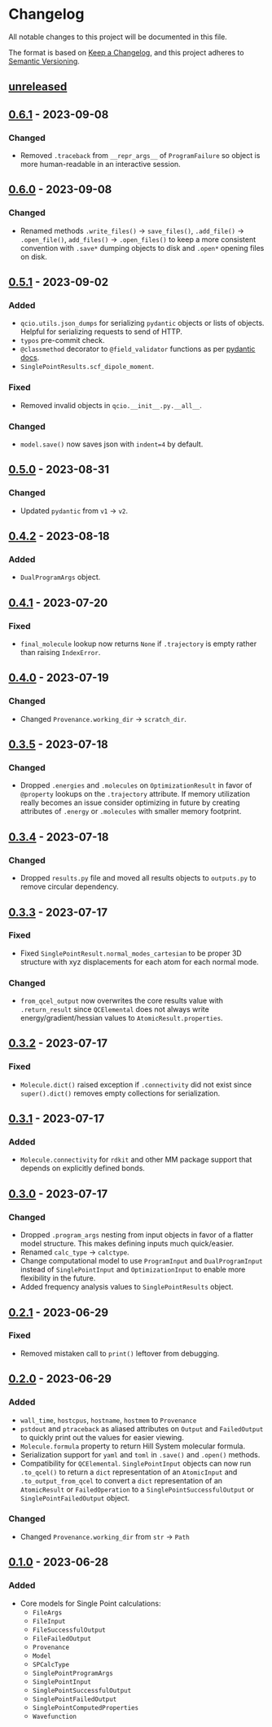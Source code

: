 # Changelog

All notable changes to this project will be documented in this file.

The format is based on [Keep a Changelog](https://keepachangelog.com/en/1.0.0/), and this project adheres to [Semantic Versioning](https://semver.org/spec/v2.0.0.html).

## [unreleased]

## [0.6.1] - 2023-09-08

### Changed

- Removed `.traceback` from `__repr_args__` of `ProgramFailure` so object is more human-readable in an interactive session.

## [0.6.0] - 2023-09-08

### Changed

- Renamed methods `.write_files()` -> `save_files()`, `.add_file()` -> `.open_file()`, `add_files()` -> `.open_files()` to keep a more consistent convention with `.save*` dumping objects to disk and `.open*` opening files on disk.

## [0.5.1] - 2023-09-02

### Added

- `qcio.utils.json_dumps` for serializing `pydantic` objects or lists of objects. Helpful for serializing requests to send of HTTP.
- `typos` pre-commit check.
- `@classmethod` decorator to `@field_validator` functions as per [pydantic docs](https://docs.pydantic.dev/latest/usage/validators/#field-validators).
- `SinglePointResults.scf_dipole_moment`.

### Fixed

- Removed invalid objects in `qcio.__init__.py.__all__`.

### Changed

- `model.save()` now saves json with `indent=4` by default.

## [0.5.0] - 2023-08-31

### Changed

- Updated `pydantic` from `v1` -> `v2`.

## [0.4.2] - 2023-08-18

### Added

- `DualProgramArgs` object.

## [0.4.1] - 2023-07-20

### Fixed

- `final_molecule` lookup now returns `None` if `.trajectory` is empty rather than raising `IndexError`.

## [0.4.0] - 2023-07-19

### Changed

- Changed `Provenance.working_dir` -> `scratch_dir`.

## [0.3.5] - 2023-07-18

### Changed

- Dropped `.energies` and `.molecules` on `OptimizationResult` in favor of `@property` lookups on the `.trajectory` attribute. If memory utilization really becomes an issue consider optimizing in future by creating attributes of `.energy` or `.molecules` with smaller memory footprint.

## [0.3.4] - 2023-07-18

### Changed

- Dropped `results.py` file and moved all results objects to `outputs.py` to remove circular dependency.

## [0.3.3] - 2023-07-17

### Fixed

- Fixed `SinglePointResult.normal_modes_cartesian` to be proper 3D structure with xyz displacements for each atom for each normal mode.

### Changed

- `from_qcel_output` now overwrites the core results value with `.return_result` since `QCElemental` does not always write energy/gradient/hessian values to `AtomicResult.properties`.

## [0.3.2] - 2023-07-17

### Fixed

- `Molecule.dict()` raised exception if `.connectivity` did not exist since `super().dict()` removes empty collections for serialization.

## [0.3.1] - 2023-07-17

### Added

- `Molecule.connectivity` for `rdkit` and other MM package support that depends on explicitly defined bonds.

## [0.3.0] - 2023-07-17

### Changed

- Dropped `.program_args` nesting from input objects in favor of a flatter model structure. This makes defining inputs much quick/easier.
- Renamed `calc_type` -> `calctype`.
- Change computational model to use `ProgramInput` and `DualProgramInput` instead of `SinglePointInput` and `OptimizationInput` to enable more flexibility in the future.
- Added frequency analysis values to `SinglePointResults` object.

## [0.2.1] - 2023-06-29

### Fixed

- Removed mistaken call to `print()` leftover from debugging.

## [0.2.0] - 2023-06-29

### Added

- `wall_time`, `hostcpus`, `hostname`, `hostmem` to `Provenance`
- `pstdout` and `ptraceback` as aliased attributes on `Output` and `FailedOutput` to quickly print out the values for easier viewing.
- `Molecule.formula` property to return Hill System molecular formula.
- Serialization support for `yaml` and `toml` in `.save()` and `.open()` methods.
- Compatibility for `QCElemental`. `SinglePointInput` objects can now run `.to_qcel()` to return a `dict` representation of an `AtomicInput` and `.to_output_from_qcel` to convert a `dict` representation of an `AtomicResult` or `FailedOperation` to a `SinglePointSuccessfulOutput` or `SinglePointFailedOutput` object.

### Changed

- Changed `Provenance.working_dir` from `str` -> `Path`

## [0.1.0] - 2023-06-28

### Added

- Core models for Single Point calculations:
  - `FileArgs`
  - `FileInput`
  - `FileSuccessfulOutput`
  - `FileFailedOutput`
  - `Provenance`
  - `Model`
  - `SPCalcType`
  - `SinglePointProgramArgs`
  - `SinglePointInput`
  - `SinglePointSuccessfulOutput`
  - `SinglePointFailedOutput`
  - `SinglePointComputedProperties`
  - `Wavefunction`

[unreleased]: https://github.com/coltonbh/qcio/compare/0.6.1...HEAD
[0.6.1]: https://github.com/coltonbh/qcio/releases/tag/0.6.1
[0.6.0]: https://github.com/coltonbh/qcio/releases/tag/0.6.0
[0.5.1]: https://github.com/coltonbh/qcio/releases/tag/0.5.1
[0.5.0]: https://github.com/coltonbh/qcio/releases/tag/0.5.0
[0.4.2]: https://github.com/coltonbh/qcio/releases/tag/0.4.2
[0.4.1]: https://github.com/coltonbh/qcio/releases/tag/0.4.1
[0.4.0]: https://github.com/coltonbh/qcio/releases/tag/0.4.0
[0.3.5]: https://github.com/coltonbh/qcio/releases/tag/0.3.5
[0.3.4]: https://github.com/coltonbh/qcio/releases/tag/0.3.4
[0.3.3]: https://github.com/coltonbh/qcio/releases/tag/0.3.3
[0.3.2]: https://github.com/coltonbh/qcio/releases/tag/0.3.2
[0.3.1]: https://github.com/coltonbh/qcio/releases/tag/0.3.1
[0.3.0]: https://github.com/coltonbh/qcio/releases/tag/0.3.0
[0.2.1]: https://github.com/coltonbh/qcio/releases/tag/0.2.1
[0.2.0]: https://github.com/coltonbh/qcio/releases/tag/0.2.0
[0.1.0]: https://github.com/coltonbh/qcio/releases/tag/0.1.0

